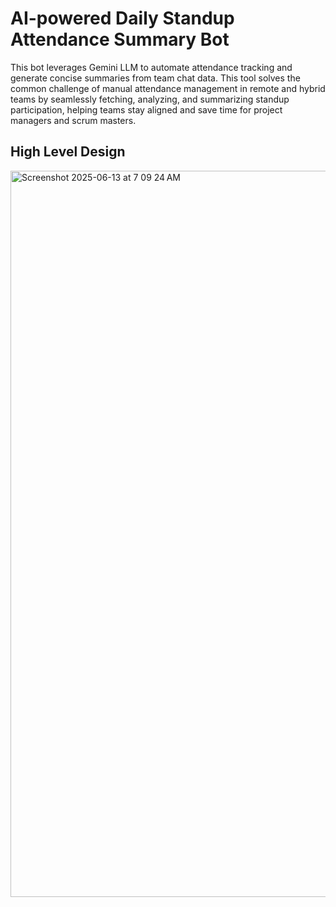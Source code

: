# AI-powered Daily Standup Attendance Summary Bot

This bot leverages Gemini LLM to automate attendance tracking and generate concise summaries from team chat data. This tool solves the common challenge of manual attendance management in remote and hybrid teams by seamlessly fetching, analyzing, and summarizing standup participation, helping teams stay aligned and save time for project managers and scrum masters.

## High Level Design

<img width="1162" alt="Screenshot 2025-06-13 at 7 09 24 AM" src="https://github.com/user-attachments/assets/84ade7fb-cf85-456a-ae34-8b2eb161798c" />
